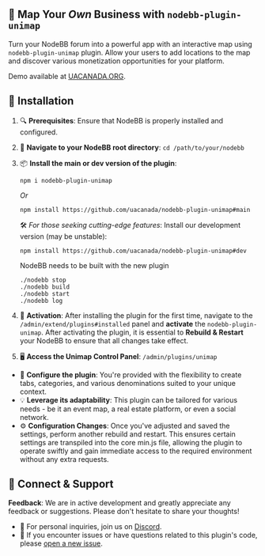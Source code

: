 ## 🍁 Map Your *Own* Business with `nodebb-plugin-unimap`
Turn your NodeBB forum into a powerful app with an interactive map using `nodebb-plugin-unimap` plugin. Allow your users to add locations to the map and discover various monetization opportunities for your platform.

Demo available at [UACANADA.ORG](https://uacanada.org).


## 🚀 Installation

1. 🔍 **Prerequisites**:
   Ensure that NodeBB is properly installed and configured.
2. 📂 **Navigate to your NodeBB root directory**:
   `cd /path/to/your/nodebb`
3. 📦 **Install the main or dev version of the plugin**:

   ```
   npm i nodebb-plugin-unimap
   ```
    *Or*
   ```
   npm install https://github.com/uacanada/nodebb-plugin-unimap#main
   ```

    🛠️ *For those seeking cutting-edge features*: Install our development version (may be unstable):
     
     ```
     npm install https://github.com/uacanada/nodebb-plugin-unimap#dev
     ```
     
      NodeBB needs to be built with the new plugin

      ```
      ./nodebb stop 
      ./nodebb build 
      ./nodebb start 
      ./nodebb log
      ```
4. 🚀 **Activation**: After installing the plugin for the first time, navigate to the `/admin/extend/plugins#installed` panel and **activate** the `nodebb-plugin-unimap`. After activating the plugin, it is essential to **Rebuild & Restart** your NodeBB to ensure that all changes take effect.
5. 🖥️ **Access the Unimap Control Panel**: `/admin/plugins/unimap`
 - 🔧 **Configure the plugin**: You're provided with the flexibility to create tabs, categories, and various denominations suited to your unique context.
 - 💡 **Leverage its adaptability**: This plugin can be tailored for various needs - be it an event map, a real estate platform, or even a social network.
 - ⚙️ **Configuration Changes**: Once you've adjusted and saved the settings, perform another rebuild and restart. This ensures certain settings are transpiled into the core min.js file, allowing the plugin to operate swiftly and gain immediate access to the required environment without any extra requests.



## 🤝 Connect & Support

**Feedback**: We are in active development and greatly appreciate any feedback or suggestions. Please don't hesitate to share your thoughts!
- 💌 For personal inquiries, join us on [Discord](https://discord.gg/pKnXqz3vaq).
- 🐛 If you encounter issues or have questions related to this plugin's code, please [open a new issue](https://github.com/uacanada/nodebb-plugin-unimap/issues/new).